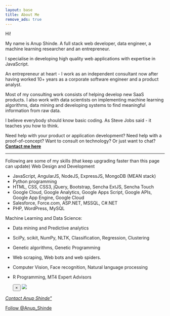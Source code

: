 ```yaml
---
layout: base
title: About Me
remove_ads: true
---
```

Hi!

My name is Anup Shinde. A full stack web developer, data engineer, a machine learning researcher and an entrepreneur. 

I specialise in developing high quality web applications with expertise in JavaScript. 

An entrepreneur at heart - I work as an independent consultant now after having worked 10+ years as a corporate software engineer and a product analyst. 

Most of my consulting work consists of helping develop new SaaS products. I also work with data scientists on implementing machine learning algorithms, data mining and developing systems to find meaningful information from raw data.

I believe everybody should know basic coding. As Steve Jobs said - it teaches you how to think.

Need help with your product or application development? Need help with a proof-of-concept? Want to consult on technology? Or just want to chat? <a data-toggle="modal" href="#sayhi">**Contact me here** <i class="icon-envelope-alt"></i></a> 



---

Following are some of my skills (that keep upgrading faster than this page can update)
Web Design and Development
- JavaScript, AngularJS, NodeJS, ExpressJS, MongoDB (MEAN stack)
- Python programming
- HTML, CSS, CSS3, jQuery, Bootstrap, Sencha ExtJS, Sencha Touch
- Google Cloud, Google Analytics, Google Apps Script, Google APIs, Google App Engine, Google Cloud
- Salesforce, Force.com, ASP.NET, MSSQL, C#.NET
- PHP, WordPress, MySQL

Machine Learning and Data Science:
- Data mining and Predictive analytics
- SciPy, scikit, NumPy, NLTK, Classification, Regression, Clustering
- Genetic algorithms, Genetic Programming
- Web scraping, Web bots and web spiders.
- Computer Vision, Face recognition, Natural language processing
- R Programming, MT4 Expert Advisors


  <div class="modal fade" id="sayhi" tabindex="-1" role="dialog" aria-labelledby="myModalLabel" aria-hidden="true">
    <div class="modal-dialog">
      <div class="modal-content">
        <div class="modal-body">
			<button type="button" class="close" data-dismiss="modal" aria-hidden="true">&times;</button>
			<img src="/static/images/sayhi.png" />
			<div style="text-align: right;">
				<a href="https://twitter.com/Anup_Shinde" target="_blank_twitter"><i class="icon-twitter icon-2x"></i></a>
				<a href="https://github.com/anupshinde" target="_blank_github"><i class="icon-github icon-2x"></i></a>
				<a href="https://www.gittip.com/anupshinde/" target="_blank_gittip"><i class="icon-gittip icon-2x"></i></a>
			</div>
        </div>
      </div>
    </div>
  </div>
  
  
<a data-toggle="modal" href="#sayhi">*Contact Anup Shinde"* <i class="icon-envelope-alt"></i></a> 

<a href="https://twitter.com/Anup_Shinde" class="twitter-follow-button" data-show-count="false">Follow @Anup_Shinde</a>
<script>!function(d,s,id){var js,fjs=d.getElementsByTagName(s)[0],p=/^http:/.test(d.location)?'http':'https';if(!d.getElementById(id)){js=d.createElement(s);js.id=id;js.src=p+'://platform.twitter.com/widgets.js';fjs.parentNode.insertBefore(js,fjs);}}(document, 'script', 'twitter-wjs');</script>

